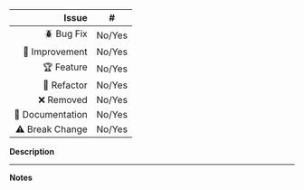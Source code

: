 <!--
Thank you for contributing through this Pull Request!

- Please link to the issue at hand. If the subject in question has no associated issue, please consider opening one for history tracking.
- Please provide a clear and objective description of the work done.
- Make sure the PR **passes** all CI checks. Code changes should have respective tests added.
-->

| Issue | # |
| -----: | :-----: |
| :beetle: Bug Fix | No/Yes |
| :toolbox: Improvement | No/Yes |
| :trophy: Feature | No/Yes |
| :pencil: Refactor | No/Yes |
| :x: Removed | No/Yes |
| :open_book: Documentation | No/Yes |
| :warning: Break Change | No/Yes |

**Description**
<!-- descriptive text on the changes made -->

---

**Notes**
<!-- testing notes, conditions, expcted behavour -->
<!-- consider adding screenshots or videos if helpful -->

